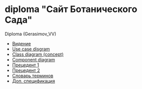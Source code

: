 # diploma "Сайт Ботанического Сада"
Diploma (Gerasimov_VV)

- [Видение](https://github.com/Yungvlad86/diploma/blob/main/%D0%92%D0%B8%D0%B4%D0%B5%D0%BD%D0%B8%D0%B5.docx)
- [Use case disgram](https://app.diagrams.net/#G1YBvh0mEEtRGZ5k5NiMV1hR0HcGOBjUJN)
- [Class diagram (concept)](https://drive.google.com/file/d/1zbNbIYB00V3mKEIC5RQt4CzW9SdNcQ8M/view)
- [Component diagram](https://drive.google.com/file/d/13VuYrmDcMJI3UaPmj7sTT0p9k1GqbIWK/view)
- [Прецедент 1](https://github.com/Yungvlad86/diploma/blob/main/%D0%9F%D1%80%D0%B5%D1%86%D0%B5%D0%B4%D0%B5%D0%BD%D1%821%20(%D0%93%D0%BE%D1%81%D1%82%D1%8C).docx)
- [Прецедент 2](https://github.com/Yungvlad86/diploma/blob/main/%D0%9F%D1%80%D0%B5%D1%86%D0%B5%D0%B4%D0%B5%D0%BD%D1%822%20(%D0%9B%D0%B0%D0%B1%D0%BE%D1%80%D0%B0%D0%BD%D1%82).docx)
- [Словарь терминов](https://github.com/Yungvlad86/diploma/blob/main/%D0%A1%D0%BB%D0%BE%D0%B2%D0%B0%D1%80%D1%8C%20%D1%82%D0%B5%D1%80%D0%BC%D0%B8%D0%BD%D0%BE%D0%B2.docx)
- [Доп. спецификация](https://github.com/Yungvlad86/diploma/blob/main/%D0%94%D0%BE%D0%BF.%20%D1%81%D0%BF%D0%B5%D1%86%D0%B8%D1%84%D0%B8%D0%BA%D0%B0%D1%86%D0%B8%D1%8F.docx)
